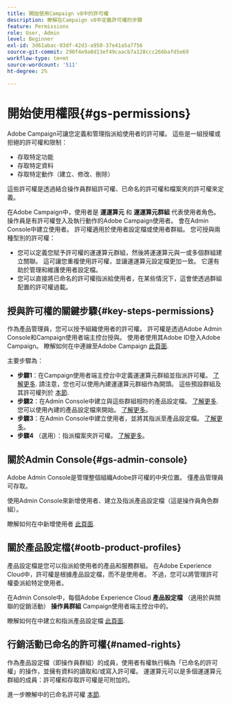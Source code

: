 ```yaml
---
title: 開始使用Campaign v8中的許可權
description: 瞭解在Campaign v8中定義許可權的步驟
feature: Permissions
role: User, Admin
level: Beginner
exl-id: 3d61abac-03df-42d3-a950-37e41a5a7756
source-git-commit: 290f4e9a0d13ef49caacb7a128ccc266bafd5e69
workflow-type: tm+mt
source-wordcount: '511'
ht-degree: 2%

---
```


# 開始使用權限{#gs-permissions}

Adobe Campaign可讓您定義和管理指派給使用者的許可權。 這些是一組授權或拒絕的許可權和限制：

* 存取特定功能
* 存取特定資料
* 存取特定動作（建立、修改、刪除）

這些許可權是透過結合操作員群組許可權、已命名的許可權和檔案夾的許可權來定義。

在Adobe Campaign中，使用者是 **運運算元** 和 **運運算元群組** 代表使用者角色。 操作員是有許可權登入及執行動作的Adobe Campaign使用者。 會在Admin Console中建立使用者。 許可權適用於使用者設定檔或使用者群組。 您可授與兩種型別的許可權：

* 您可以定義您賦予許可權的運運算元群組，然後將運運算元與一或多個群組建立關聯。 這可讓您重複使用許可權，並讓運運算元設定檔更加一致。 它還有助於管理和維護使用者設定檔。
* 您可以直接將已命名的許可權指派給使用者，在某些情況下，這會使透過群組配置的許可權過載。

## 授與許可權的關鍵步驟{#key-steps-permissions}

作為產品管理員，您可以授予組織使用者的許可權。 許可權是透過Adobe Admin Console和Campaign使用者端主控台授與。 使用者使用其Adobe ID登入Adobe Campaign。 瞭解如何在中連線至Adobe Campaign [此頁面](connect.md).

主要步驟為：

* **步驟1**：在Campaign使用者端主控台中定義運運算元群組並指派許可權。 [了解更多](manage-permissions.md#create-product-profile).
請注意，您也可以使用內建運運算元群組作為開頭。 這些預設群組及其許可權列於 [本節](manage-permissions.md#ootb-productprofiles).
* **步驟2**：在Admin Console中建立與這些群組相符的產品設定檔。 [了解更多](manage-permissions.md#create-product-profile).
您可以使用內建的產品設定檔來開始。 [了解更多](manage-permissions.md#ootb-productprofiles)。
* **步驟3**：在Admin Console中建立使用者，並將其指派至產品設定檔。 [了解更多](manage-permissions.md#add-users)。
* **步驟4** （選用）：指派檔案夾許可權。 [了解更多](manage-permissions.md#ootb-productprofiles)。

## 關於Admin Console{#gs-admin-console}

Adobe Admin Console是管理整個組織Adobe許可權的中央位置。 僅產品管理員可存取。

使用Admin Console來新增使用者、建立及指派產品設定檔（這是操作員角色群組）。

瞭解如何在中新增使用者 [此頁面](manage-permissions.md#add-users).

## 關於產品設定檔{#ootb-product-profiles}

產品設定檔是您可以指派給使用者的產品和服務群組。 在Adobe Experience Cloud中，許可權是根據產品設定檔，而不是使用者。 不過，您可以將管理許可權委派給特定使用者。

在Admin Console中，每個Adobe Experience Cloud **產品設定檔** （適用於與關聯的促銷活動） **操作員群組** Campaign使用者端主控台中的。

瞭解如何在中建立和指派產品設定檔 [此頁面](manage-permissions.md#create-a-product-profile).

## 行銷活動已命名的許可權{#named-rights}

作為產品設定檔（即操作員群組）的成員，使用者有權執行稱為「已命名的許可權」的操作，並擁有資料的讀取和/或寫入許可權。 運運算元可以是多個運運算元群組的成員：許可權和存取許可權是可附加的。

進一步瞭解中的已命名許可權 [本節](manage-permissions.md#use-named-rights).
